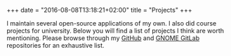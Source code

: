 +++
date = "2016-08-08T13:18:21+02:00"
title = "Projects"
+++

I maintain several open-source applications of my own. I also did
course projects for university. Below you will find a list of projects
I think are worth mentioning. Please browse through my
<a href="https://github.com/Hjdskes/repositories" title="Hjdskes' repositories on GitHub" rel=me>GitHub</a> and
<a href="https://gitlab.gnome.org/users/hjdskes/projects" title="Hjdskes' repositories on GNOME GitLab" rel=me>GNOME GitLab</a>
repositories for an exhaustive list.

